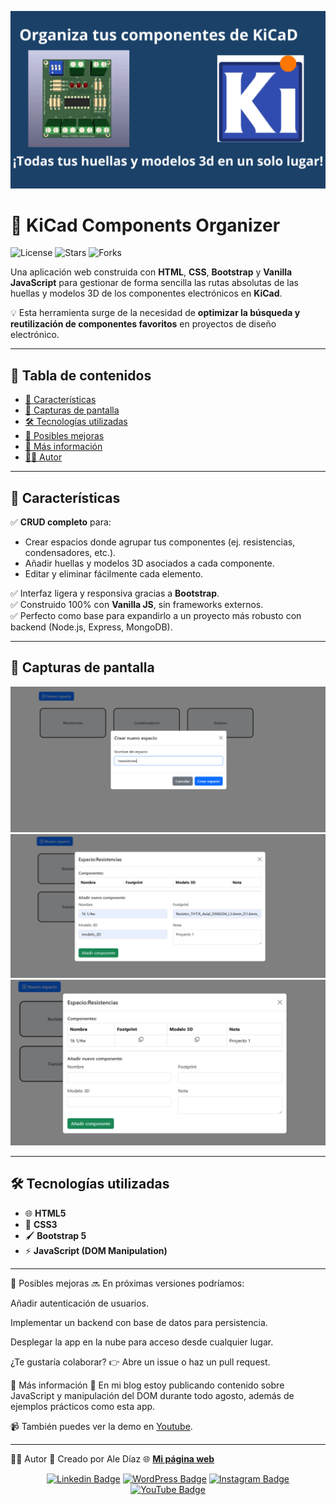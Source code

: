 ![Portada](./img/MIniatura%20Final.png) 

# 📂 KiCad Components Organizer

![License](https://img.shields.io/badge/license-MIT-green.svg) ![Stars](https://img.shields.io/github/stars/alediaz-xyz/CRUD_KiCaD?style=social) ![Forks](https://img.shields.io/github/forks/alediaz-xyz/CRUD_KiCaD?style=social)

Una aplicación web construida con **HTML**, **CSS**, **Bootstrap** y **Vanilla JavaScript** para gestionar de forma sencilla las rutas absolutas de las huellas y modelos 3D de los componentes electrónicos en **KiCad**.  

💡 Esta herramienta surge de la necesidad de **optimizar la búsqueda y reutilización de componentes favoritos** en proyectos de diseño electrónico.

---

## 📑 Tabla de contenidos

- [🚀 Características](#-características)
- [📸 Capturas de pantalla](#-capturas-de-pantalla)
- [🛠️ Tecnologías utilizadas](#️-tecnologías-utilizadas)
- [🌱 Posibles mejoras](#-posibles-mejoras)
- [📖 Más información](#-más-información)
- [👨‍💻 Autor](#-autor)

---

## 🚀 Características

✅ **CRUD completo** para:  
- Crear espacios donde agrupar tus componentes (ej. resistencias, condensadores, etc.).  
- Añadir huellas y modelos 3D asociados a cada componente.  
- Editar y eliminar fácilmente cada elemento.  

✅ Interfaz ligera y responsiva gracias a **Bootstrap**.  
✅ Construido 100% con **Vanilla JS**, sin frameworks externos.  
✅ Perfecto como base para expandirlo a un proyecto más robusto con backend (Node.js, Express, MongoDB).  

---

## 📸 Capturas de pantalla

![Captura 1](./img/Captura_1.png)  
![Captura 2](./img/Captura_2.png)
![Captura 3](./img/Captura_3.png)  

---

## 🛠️ Tecnologías utilizadas

- 🌐 **HTML5**  
- 🎨 **CSS3**  
- 🖌️ **Bootstrap 5**  
- ⚡ **JavaScript (DOM Manipulation)**  

---


🌱 Posibles mejoras
🔜 En próximas versiones podríamos:

Añadir autenticación de usuarios.

Implementar un backend con base de datos para persistencia.

Desplegar la app en la nube para acceso desde cualquier lugar.

¿Te gustaría colaborar? 👉 Abre un issue o haz un pull request.

📖 Más información
📄 En mi blog estoy publicando contenido sobre JavaScript y manipulación del DOM durante todo agosto, además de ejemplos prácticos como esta app.

📹 También puedes ver la demo en [Youtube](https://youtu.be/WDjYXBhGdLg).

---

👨‍💻 Autor
👋 Creado por Ale Díaz
🌐 **[Mi página web](https://alediaz.xyz/)**
<div align= "center">

[![Linkedin Badge](https://img.shields.io/badge/-LinkedIn-0e76a8?style=flat-square&logo=Linkedin&logoColor=white)](https://linkedin.com/in/alejandro-díaz-sastre-0b0a3b213)
[![WordPress Badge](https://img.shields.io/badge/WordPress-3b5998?style=flat-square&logo=Wordpress&logoColor=white)](https://alediaz.xyz/)
[![Instagram Badge](https://img.shields.io/badge/-Instagram-E4405F?style=flat-square&logo=Instagram&logoColor=white)](https://instagram.com/alediaz.xyz)
[![YouTube Badge](https://img.shields.io/badge/-YouTube-FF0000?style=flat-square&logo=Youtube&logoColor=white)](https://youtube.com/@alediaz-xyz?si=k1imkM3px6Ww05mn)
</div>

